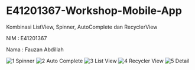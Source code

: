 # E41201367-Workshop-Mobile-App
Kombinasi ListView, Spinner, AutoComplete dan RecyclerView

NIM : E41201367

Nama : Fauzan Abdillah

![1  Spinner](https://user-images.githubusercontent.com/74108522/135715899-118a5de1-84f2-4f27-af12-9c16c0af8086.jpg)
![2  Auto Complete](https://user-images.githubusercontent.com/74108522/135715904-99efafea-f63d-4f8b-b8a3-fe03641b4f4f.jpg)
![3  List View](https://user-images.githubusercontent.com/74108522/135715905-9ae6c8eb-5332-450f-923a-b72cc6e29b80.jpg)
![4  Recycler View](https://user-images.githubusercontent.com/74108522/135715906-706d4c59-5241-44ff-904f-2f32b6beff40.jpg)
![5  Detail](https://user-images.githubusercontent.com/74108522/135715908-d948d74c-3337-45e1-91de-371f5ecc966f.jpg)
